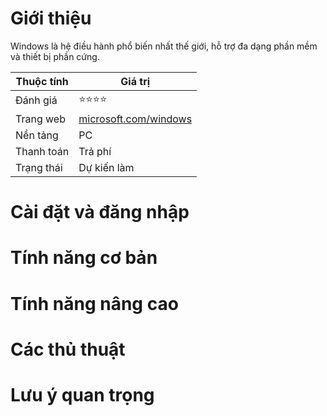 # Giới thiệu
Windows là hệ điều hành phổ biến nhất thế giới, hỗ trợ đa dạng phần mềm và thiết bị phần cứng.

| Thuộc tính         | Giá trị                                  |
|--------------------|------------------------------------------|
| Đánh giá           | ⭐⭐⭐⭐                                    |
| Trang web          | [microsoft.com/windows](https://microsoft.com/windows) |
| Nền tảng           | PC                                       |
| Thanh toán         | Trả phí                                  |
| Trạng thái         | Dự kiến làm                              |

# Cài đặt và đăng nhập

# Tính năng cơ bản

# Tính năng nâng cao

# Các thủ thuật

# Lưu ý quan trọng
